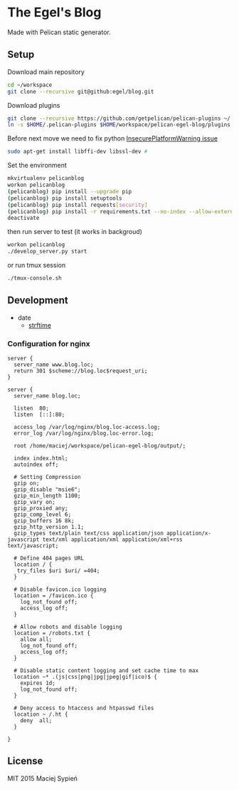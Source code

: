 # The Egel's Blog
Made with Pelican static generator.


## Setup
Download main repository

```bash
cd ~/workspace
git clone --recursive git@github:egel/blog.git
```

Download plugins
```bash
git clone --recursive https://github.com/getpelican/pelican-plugins ~/.pelican-plugins
ln -s $HOME/.pelican-plugins $HOME/workspace/pelican-egel-blog/plugins
```


Before next move we need to fix python [InsecurePlatformWarning issue][issue-InsecurePlatformWarning]

```bash
sudo apt-get install libffi-dev libssl-dev #
```

Set the environment

```bash
mkvirtualenv pelicanblog
workon pelicanblog
(pelicanblog) pip install --upgrade pip
(pelicanblog) pip install setuptools
(pelicanblog) pip install requests[security]
(pelicanblog) pip install -r requirements.txt --no-index --allow-external
deactivate
```

then run server to test (it works in backgroud)

```bash
workon pelicanblog
./develop_server.py start
```

or run tmux session

```bash
./tmux-console.sh
```

## Development

*   date
    +   [strftime](http://strftime.org/)


### Configuration for nginx

```nginx
server {
  server_name www.blog.loc;
  return 301 $scheme://blog.loc$request_uri;
}

server {
  server_name blog.loc;

  listen  80;
  listen  [::]:80;

  access_log /var/log/nginx/blog.loc-access.log;
  error_log /var/log/nginx/blog.loc-error.log;

  root /home/maciej/workspace/pelican-egel-blog/output/;

  index index.html;
  autoindex off;

  # Setting Compression
  gzip on;
  gzip_disable "msie6";
  gzip_min_length 1100;
  gzip_vary on;
  gzip_proxied any;
  gzip_comp_level 6;
  gzip_buffers 16 8k;
  gzip_http_version 1.1;
  gzip_types text/plain text/css application/json application/x-javascript text/xml application/xml application/xml+rss text/javascript;

  # Define 404 pages URL
  location / {
   try_files $uri $uri/ =404;
  }

  # Disable favicon.ico logging
  location = /favicon.ico {
  	log_not_found off;
  	access_log off;
  }

  # Allow robots and disable logging
  location = /robots.txt {
  	allow all;
  	log_not_found off;
  	access_log off;
  }

  # Disable static content logging and set cache time to max
  location ~* .(js|css|png|jpg|jpeg|gif|ico)$ {
  	expires 1d;
  	log_not_found off;
  }

  # Deny access to htaccess and htpasswd files
  location ~ /.ht {
  	deny  all;
  }

}
```


## License
MIT 2015 Maciej Sypień


[issue-InsecurePlatformWarning]: http://stackoverflow.com/questions/29134512/insecureplatformwarning-a-true-sslcontext-object-is-not-available-this-prevent
